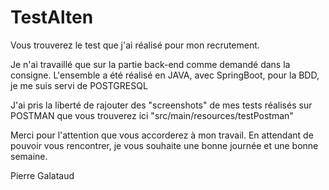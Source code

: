# TestAlten

Vous trouverez le test que j'ai réalisé pour mon recrutement.

Je n'ai travaillé que sur la partie back-end comme demandé dans la consigne.
L'ensemble a été réalisé en JAVA, avec SpringBoot, pour la BDD, je me suis servi de POSTGRESQL

J'ai pris la liberté de rajouter des "screenshots" de mes tests réalisés sur POSTMAN que vous trouverez ici "src/main/resources/testPostman"

Merci pour l'attention que vous accorderez à mon travail.
En attendant de pouvoir vous rencontrer, je vous souhaite une bonne journée et une bonne semaine.

Pierre Galataud
